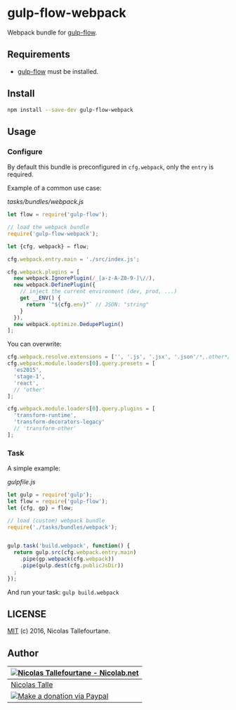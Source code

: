 # gulp-flow-webpack

Webpack bundle for [gulp-flow](https://github.com/gulp-flow/gulp-flow).


## Requirements

 * [gulp-flow](https://github.com/gulp-flow/gulp-flow) must be installed.


## Install

```sh
npm install --save-dev gulp-flow-webpack
```

## Usage

### Configure

By default this bundle is preconfigured in `cfg.webpack`, only the `entry` is required.

Example of a common use case:

_tasks/bundles/webpack.js_
```js
let flow = require('gulp-flow');

// load the webpack bundle
require('gulp-flow-webpack');

let {cfg, webpack} = flow;

cfg.webpack.entry.main = './src/index.js';

cfg.webpack.plugins = [
  new webpack.IgnorePlugin(/_[a-z-A-Z0-9-]\//),
  new webpack.DefinePlugin({
    // inject the current environment (dev, prod, ...)
    get __ENV() {
      return `"${cfg.env}"` // JSON: "string"
    }
  }),
  new webpack.optimize.DedupePlugin()
];
```

You can overwrite:

```js
cfg.webpack.resolve.extensions = ['', '.js', '.jsx', '.json'/*,.other*/];
cfg.webpack.module.loaders[0].query.presets = [
  'es2015',
  'stage-1',
  'react',
  // 'other'
];

cfg.webpack.module.loaders[0].query.plugins = [
  'transform-runtime',
  'transform-decorators-legacy'
  // 'transform-other'
];
```

### Task

A simple example:

_gulpfile.js_
```js
let gulp = require('gulp');
let flow = require('gulp-flow');
let {cfg, gp} = flow;

// load (custom) webpack bundle
require('./tasks/bundles/webpack');


gulp.task('build.webpack', function() {
  return gulp.src(cfg.webpack.entry.main)
    .pipe(gp.webpack(cfg.webpack))
    .pipe(gulp.dest(cfg.publicJsDir))
  ;
});
```

And run your task: `gulp build.webpack`


## LICENSE

[MIT](https://github.com/gulp-flow/gulp-flow-webpack/blob/master/LICENSE) (c) 2016, Nicolas Tallefourtane.


## Author

| [![Nicolas Tallefourtane - Nicolab.net](http://www.gravatar.com/avatar/d7dd0f4769f3aa48a3ecb308f0b457fc?s=64)](http://nicolab.net) |
|---|
| [Nicolas Talle](http://nicolab.net) |
| [![Make a donation via Paypal](https://www.paypalobjects.com/en_US/i/btn/btn_donate_SM.gif)](https://www.paypal.com/cgi-bin/webscr?cmd=_s-xclick&hosted_button_id=PGRH4ZXP36GUC) |